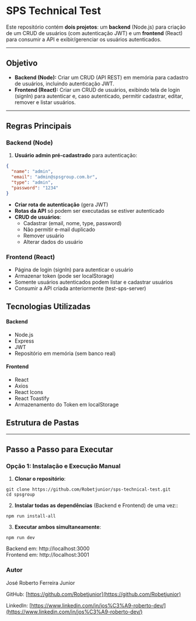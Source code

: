 # SPS Technical Test

Este repositório contém **dois projetos**: um **backend** (Node.js) para criação de um CRUD de usuários (com autenticação JWT) e um **frontend** (React) para consumir a API e exibir/gerenciar os usuários autenticados.

---

## Objetivo

- **Backend (Node):** Criar um CRUD (API REST) em memória para cadastro de usuários, incluindo autenticação JWT.  
- **Frontend (React):** Criar um CRUD de usuários, exibindo tela de login (signIn) para autenticar e, caso autenticado, permitir cadastrar, editar, remover e listar usuários.

---

## Regras Principais

### **Backend (Node)**

1. **Usuário admin pré-cadastrado** para autenticação:
```json
{
  "name": "admin",
  "email": "admin@spsgroup.com.br",
  "type": "admin",
  "password": "1234"
}
```

- **Criar rota de autenticação** (gera JWT)
- **Rotas da API** só podem ser executadas se estiver autenticado
- **CRUD de usuários**:
  - Cadastrar (email, nome, type, password)
  - Não permitir e-mail duplicado
  - Remover usuário
  - Alterar dados do usuário

### **Frontend (React)**
- Página de login (signIn) para autenticar o usuário
- Armazenar token (pode ser localStorage)
- Somente usuários autenticados podem listar e cadastrar usuários
- Consumir a API criada anteriormente (test-sps-server)

## Tecnologias Utilizadas

#### **Backend**
- Node.js  
- Express  
- JWT  
- Repositório em memória (sem banco real)

#### **Frontend**
- React  
- Axios  
- React Icons  
- React Toastify  
- Armazenamento do Token em localStorage

## Estrutura de Pastas


---

## Passo a Passo para Executar

### Opção 1: Instalação e Execução Manual

1. **Clonar o repositório**:
```
git clone https://github.com/Robetjunior/sps-technical-test.git 
cd spsgroup
```

2. **Instalar todas as dependências** (Backend e Frontend) de uma vez::

```
npm run install-all
```


3. **Executar ambos simultaneamente**:
```
npm run dev
```

Backend em: http://localhost:3000  
Frontend em: http://localhost:3001

### Autor
José Roberto Ferreira Junior

GitHub: [https://github.com/Robetjunior](https://github.com/Robetjunior)

LinkedIn: [https://www.linkedin.com/in/jos%C3%A9-roberto-dev/](https://www.linkedin.com/in/jos%C3%A9-roberto-dev/)